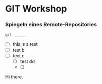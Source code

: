 
# GIT Workshop

### Spiegeln eines Remote-Repositories 
`git _____`

- [ ] this is a test
- [ ] test b
- [ ] text c
  - [ ] test dd
  - [ ] 

Hi there.

<link href="css.css" rel="stylesheet"></link>